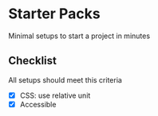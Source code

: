 # Starter Packs
Minimal setups to start a project in minutes
## Checklist
All setups should meet this criteria
- [x] CSS: use relative unit
- [x] Accessible